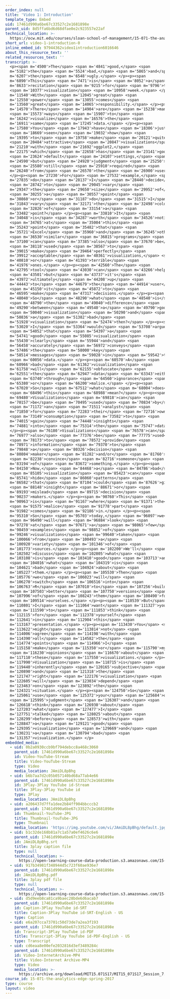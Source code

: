 ```yaml
---
order_index: null
title: 'Video 1: Introduction'
template_type: Embed
uid: 17461d990a6be67c33527c2e1681898e
parent_uid: 8d5ffa6bd6d68dfae0e2c923557e22af
technical_location: >-
  https://ocw.mit.edu/courses/sloan-school-of-management/15-071-the-analytics-edge-spring-2017/visualization/the-good-the-bad-and-the-ugly-visualization-recitation-recitation/video-1-introduction/video-1-introduction-0
short_url: video-1-introduction-0
inline_embed_id: 97944362video1introduction6016646
about_this_resource_text: ''
related_resources_text: ''
transcript: >-
  <p><span m='4500'>The</span> <span m='4841'>good,</span> <span
  m='5182'>the</span> <span m='5524'>bad,</span> <span m='5865'>and</span> <span
  m='6207'>the</span> <span m='6548'>ugly.</span> </p><p><span
  m='6890'>This</span> <span m='7471'>is</span> <span m='8052'>a</span> <span
  m='8633'>recitation</span> <span m='9215'>for</span> <span m='9796'>the</span>
  <span m='10377'>visualization</span> <span m='10958'>week.</span> </p><p><span
  m='11540'>With</span> <span m='12045'>great</span> <span
  m='12550'>power</span> <span m='13055'>comes</span> <span
  m='13560'>great</span> <span m='14065'>responsibility.</span> </p><p><span
  m='14570'>There</span> <span m='14904'>are</span> <span m='15238'>many</span>
  <span m='15573'>ways</span> <span m='15907'>to</span> <span
  m='16242'>visualize</span> <span m='16576'>the</span> <span
  m='16911'>same</span> <span m='17245'>data.</span> </p><p><span
  m='17580'>You</span> <span m='17943'>have</span> <span m='18306'>just</span>
  <span m='18669'>seen</span> <span m='19032'>how</span> <span
  m='19395'>to</span> <span m='19758'>make</span> <span m='20121'>quite</span>
  <span m='20484'>attractive</span> <span m='20847'>visualizations</span> <span
  m='21210'>with</span> <span m='21692'>ggplot2,</span> <span
  m='22175'>which</span> <span m='22658'>has</span> <span m='23141'>good</span>
  <span m='23624'>default</span> <span m='24107'>settings,</span> <span
  m='24590'>but</span> <span m='24920'>judgment</span> <span m='25250'>is</span>
  <span m='25580'>still</span> <span m='25910'>required</span> <span
  m='26240'>from</span> <span m='26570'>the</span> <span m='26900'>user.</span>
  </p><p><span m='27230'>For</span> <span m='27532'>example,</span> <span
  m='27835'>do</span> <span m='28137'>I</span> <span m='28440'>decide</span>
  <span m='28742'>to</span> <span m='29045'>vary</span> <span
  m='29347'>the</span> <span m='29650'>size</span> <span m='29952'>of</span>
  <span m='30255'>a</span> <span m='30557'>point</span> <span
  m='30860'>or</span> <span m='31187'>do</span> <span m='31515'>I</span> <span
  m='31843'>vary</span> <span m='32171'>the</span> <span m='32498'>color</span>
  <span m='32826'>of</span> <span m='33154'>a</span> <span
  m='33482'>point?</span> </p><p><span m='33810'>It</span> <span
  m='34048'>is</span> <span m='34287'>worth</span> <span m='34526'>noting</span>
  <span m='34765'>at</span> <span m='35004'>this</span> <span
  m='35243'>point</span> <span m='35482'>that</span> <span
  m='35721'>Excel</span> <span m='35960'>and</span> <span m='36245'>other</span>
  <span m='36530'>similar</span> <span m='36815'>programs</span> <span
  m='37100'>can</span> <span m='37385'>also</span> <span m='37670'>be</span>
  <span m='38118'>used</span> <span m='38567'>to</span> <span
  m='39015'>make</span> <span m='39464'>perfectly</span> <span
  m='39912'>acceptable</span> <span m='40361'>visualizations,</span> <span
  m='40810'>or</span> <span m='41393'>terrible</span> <span
  m='41976'>ones.</span> </p><p><span m='42560'>The</span> <span
  m='42795'>tool</span> <span m='43030'>can</span> <span m='43266'>help</span>
  <span m='43501'>but</span> <span m='43737'>it's</span> <span
  m='43972'>ultimately</span> <span m='44208'>up</span> <span
  m='44443'>to</span> <span m='44679'>the</span> <span m='44914'>user</span>
  <span m='45150'>it</span> <span m='45872'>to</span> <span
  m='46595'>make</span> <span m='47317'>decisions.</span> </p><p><span
  m='48040'>So</span> <span m='48290'>what</span> <span m='48540'>is</span>
  <span m='48790'>the</span> <span m='49040'>difference</span> <span
  m='49290'>between</span> <span m='49540'>a</span> <span m='49790'>good</span>
  <span m='50040'>visualization</span> <span m='50290'>and</span> <span
  m='50836'>a</span> <span m='51382'>bad</span> <span
  m='51928'>visualization</span> <span m='52474'>then?</span> </p><p><span
  m='53020'>I</span> <span m='53364'>would</span> <span m='53708'>argue</span>
  <span m='54052'>that</span> <span m='54397'>a</span> <span
  m='54741'>good</span> <span m='55085'>visualization</span> <span
  m='55430'>clearly</span> <span m='55944'>and</span> <span
  m='56458'>accurately</span> <span m='56972'>conveys</span> <span
  m='57486'>the</span> <span m='58000'>key</span> <span
  m='58514'>messages</span> <span m='59028'>in</span> <span m='59542'>the</span>
  <span m='60056'>data.</span> </p><p><span m='60570'>A</span> <span
  m='60966'>bad</span> <span m='61362'>visualization</span> <span
  m='61758'>will</span> <span m='62155'>obfuscate</span> <span
  m='62551'>the</span> <span m='62947'>data</span> <span m='63343'>either</span>
  <span m='63740'>through</span> <span m='64560'>ignorance</span> <span
  m='65380'>or</span> <span m='66200'>malice.</span> </p><p><span
  m='67020'>So</span> <span m='67512'>what</span> <span m='68004'>does</span>
  <span m='68496'>this</span> <span m='68988'>mean?</span> </p><p><span
  m='69480'>Visualizations</span> <span m='69818'>can</span> <span
  m='70157'>be</span> <span m='70495'>used</span> <span m='70834'>by</span>
  <span m='71172'>an</span> <span m='71511'>analyst</span> <span
  m='71850'>for</span> <span m='72283'>their</span> <span m='72716'>own</span>
  <span m='73149'>consumption</span> <span m='73582'>to</span> <span
  m='74015'>gain</span> <span m='74448'>insights</span> <span
  m='74881'>into</span> <span m='75314'>the</span> <span m='75747'>data.</span>
  </p><p><span m='76180'>Visualizations</span> <span m='76578'>can</span> <span
  m='76977'>also</span> <span m='77376'>be</span> <span m='77775'>used</span>
  <span m='78173'>to</span> <span m='78572'>provide</span> <span
  m='78971'>information</span> <span m='79370'>to</span> <span
  m='79848'>a</span> <span m='80326'>decision</span> <span
  m='80804'>maker</span> <span m='81282'>and/or</span> <span m='81760'>to</span>
  <span m='82238'>convince</span> <span m='82716'>someone</span> <span
  m='83194'>of</span> <span m='83672'>something.</span> </p><p><span
  m='84150'>Now,</span> <span m='84468'>a</span> <span m='84786'>bad</span>
  <span m='85105'>visualization</span> <span m='85423'>can</span> <span
  m='85741'>hide</span> <span m='86060'>patterns</span> <span
  m='86582'>that</span> <span m='87104'>could</span> <span m='87626'>give</span>
  <span m='88148'>insight</span> <span m='88671'>or</span> <span
  m='89193'>mislead</span> <span m='89715'>decision</span> <span
  m='90237'>makers.</span> </p><p><span m='90760'>This</span> <span
  m='90963'>is</span> <span m='91167'>where</span> <span m='91371'>the</span>
  <span m='91575'>malice</span> <span m='91778'>part</span> <span
  m='91982'>comes</span> <span m='92186'>in.</span> </p><p><span
  m='95310'>So</span> <span m='95703'>today,</span> <span m='96097'>we</span>
  <span m='96490'>will</span> <span m='96884'>look</span> <span
  m='97278'>at</span> <span m='97671'>a</span> <span m='98065'>few</span> <span
  m='98459'>examples</span> <span m='98852'>of</span> <span
  m='99246'>visualizations</span> <span m='99640'>taken</span> <span
  m='100066'>from</span> <span m='100493'>a</span> <span
  m='100920'>variety</span> <span m='101346'>of</span> <span
  m='101773'>sources.</span> </p><p><span m='102200'>We'll</span> <span
  m='102502'>discuss</span> <span m='102805'>what</span> <span
  m='103108'>is</span> <span m='103410'>good</span> <span m='103713'>and</span>
  <span m='104016'>what</span> <span m='104319'>is</span> <span
  m='104621'>bad</span> <span m='104924'>about</span> <span
  m='105227'>them.</span> </p><p><span m='105530'>Then</span> <span
  m='105776'>we</span> <span m='106023'>will</span> <span
  m='106270'>switch</span> <span m='106516'>into</span> <span
  m='106763'>R</span> <span m='107010'>to</span> <span m='107256'>build</span>
  <span m='107503'>better</span> <span m='107750'>versions</span> <span
  m='107996'>of</span> <span m='108243'>them</span> <span m='108490'>for</span>
  <span m='109514'>ourselves.</span> </p><p><span m='110539'>But</span> <span
  m='110801'>I</span> <span m='111064'>want</span> <span m='111327'>you</span>
  <span m='111590'>to</span> <span m='111853'>think</span> <span
  m='112115'>for</span> <span m='112378'>yourself</span> <span
  m='112641'>in</span> <span m='112904'>this</span> <span
  m='113167'>presentation.</span> </p><p><span m='113430'>You</span> <span
  m='113622'>might</span> <span m='113814'>not</span> <span
  m='114006'>agree</span> <span m='114198'>with</span> <span
  m='114390'>all</span> <span m='114582'>the</span> <span
  m='114774'>points</span> <span m='114966'>I</span> <span
  m='115158'>make</span> <span m='115350'>or</span> <span m='115790'>my</span>
  <span m='116230'>opinions</span> <span m='116670'>about</span> <span
  m='117110'>these</span> <span m='117550'>visualizations.</span> </p><p><span
  m='117990'>Visualization</span> <span m='118715'>is</span> <span
  m='119440'>inherently</span> <span m='120165'>subjective</span> <span
  m='120890'>and</span> <span m='121318'>the</span> <span
  m='121747'>right</span> <span m='122176'>visualization</span> <span
  m='122605'>will</span> <span m='123034'>depend</span> <span
  m='123463'>on</span> <span m='123892'>the</span> <span
  m='124321'>situation.</span> </p><p><span m='124750'>So</span> <span
  m='125061'>use</span> <span m='125372'>your</span> <span m='125684'>own</span>
  <span m='125995'>judgment</span> <span m='126307'>and</span> <span
  m='126618'>think</span> <span m='126930'>about</span> <span
  m='127203'>what</span> <span m='127477'>I</span> <span
  m='127751'>talked</span> <span m='128025'>about</span> <span
  m='128299'>before</span> <span m='128573'>with</span> <span
  m='128847'>a</span> <span m='129121'>good</span> <span
  m='129395'>visualization</span> <span m='129669'>and</span> <span
  m='130231'>a</span> <span m='130794'>bad</span> <span
  m='131357'>visualization.</span> </p>
embedded_media:
  - uid: 0b2a0930ccb9bf794debcc8a468c3060
    parent_uid: 17461d990a6be67c33527c2e1681898e
    id: Video-YouTube-Stream
    title: Video-YouTube-Stream
    type: Video
    media_location: JAmiDL8pBhg
  - uid: b6b7aa7d2c05b057140bd68a77ab4e66
    parent_uid: 17461d990a6be67c33527c2e1681898e
    id: 3Play-3Play YouTube id-Stream
    title: 3Play-3Play YouTube id
    type: 3Play
    media_location: JAmiDL8pBhg
  - uid: a206437d7ffa1dee2b84ff904bbcccb2
    parent_uid: 17461d990a6be67c33527c2e1681898e
    id: Thumbnail-YouTube-JPG
    title: Thumbnail-YouTube-JPG
    type: Thumbnail
    media_location: 'https://img.youtube.com/vi/JAmiDL8pBhg/default.jpg'
  - uid: b1c32de168b81a7c1a57a0ef4626c6e6
    parent_uid: 17461d990a6be67c33527c2e1681898e
    id: JAmiDL8pBhg.srt
    title: 3play caption file
    type: null
    technical_location: >-
      https://open-learning-course-data-production.s3.amazonaws.com/15-071-the-analytics-edge-spring-2017/b1c32de168b81a7c1a57a0ef4626c6e6_JAmiDL8pBhg.srt
  - uid: 917b34981f348944d5c723f60ae936e7
    parent_uid: 17461d990a6be67c33527c2e1681898e
    id: JAmiDL8pBhg.pdf
    title: 3play pdf file
    type: null
    technical_location: >-
      https://open-learning-course-data-production.s3.amazonaws.com/15-071-the-analytics-edge-spring-2017/917b34981f348944d5c723f60ae936e7_JAmiDL8pBhg.pdf
  - uid: d5d9eeb8ca81ca9baec28bde6d6acab7
    parent_uid: 17461d990a6be67c33527c2e1681898e
    id: Caption-3Play YouTube id-SRT
    title: Caption-3Play YouTube id-SRT-English - US
    type: Caption
  - uid: e6a207cca73701c50d73de7a2ea3f193
    parent_uid: 17461d990a6be67c33527c2e1681898e
    id: Transcript-3Play YouTube id-PDF
    title: Transcript-3Play YouTube id-PDF-English - US
    type: Transcript
  - uid: cd6eaa8e00efe2032816d3ef3489284c
    parent_uid: 17461d990a6be67c33527c2e1681898e
    id: Video-InternetArchive-MP4
    title: Video-Internet Archive-MP4
    type: Video
    media_location: >-
      https://archive.org/download/MIT15.071S17/MIT15_071S17_Session_7.4.02_300k.mp4
course_id: 15-071-the-analytics-edge-spring-2017
type: course
layout: video
---
```

